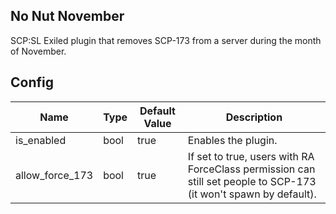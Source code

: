 ## No Nut November
SCP:SL Exiled plugin that removes SCP-173 from a server during the month of November.

## Config
| Name            | Type | Default Value | Description                                                                                                       |
|-----------------|------|---------------|-------------------------------------------------------------------------------------------------------------------|
| is_enabled      | bool | true          | Enables the plugin.                                                                                               |
| allow_force_173 | bool | true          | If set to true, users with RA ForceClass permission can still set people to SCP-173 (it won't spawn by default).  |